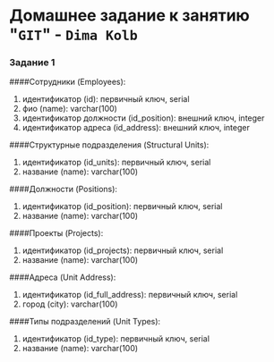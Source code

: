 # Домашнее задание к занятию "`GIT`" - `Dima Kolb`

### Задание 1

####Сотрудники (Employees):

1. идентификатор (id): первичный ключ, serial
2. фио (name): varchar(100)
3. идентификатор должности (id_position): внешний ключ, integer
4. идентификатор адреса (id_address): внешний ключ, integer


####Структурные подразделения (Structural Units):

1. идентификатор (id_units): первичный ключ, serial
2. название (name): varchar(100)


####Должности (Positions):

1. идентификатор (id_position): первичный ключ, serial
2. название (name): varchar(100)


####Проекты (Projects):

1. идентификатор (id_projects): первичный ключ, serial
2. название (name): varchar(100)


####Адреса (Unit Address):

1. идентификатор (id_full_address): первичный ключ, serial
2. город (city): varchar(100)


####Типы подразделений (Unit Types):

1. идентификатор (id_type): первичный ключ, serial
2. название (name): varchar(100)
